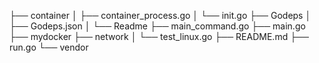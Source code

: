├── container
│   ├── container_process.go
│   └── init.go
├── Godeps
│   ├── Godeps.json
│   └── Readme
├── main_command.go
├── main.go
├── mydocker
├── network
│   └── test_linux.go
├── README.md
├── run.go
└── vendor